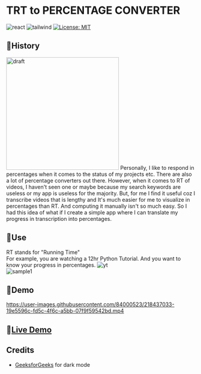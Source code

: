 # TRT to PERCENTAGE CONVERTER
![react](https://img.shields.io/badge/React-20232A?style=for-the-badge&logo=react&logoColor=61DAFB)
![tailwind](https://img.shields.io/badge/Tailwind_CSS-38B2AC?style=for-the-badge&logo=tailwind-css&logoColor=white)
[![License: MIT](https://img.shields.io/badge/License-MIT-yellow.svg)](https://opensource.org/licenses/MIT)

## 📕History
<img alt="draft" src="https://user-images.githubusercontent.com/84000523/218385585-957a97d8-0669-47d5-a085-9892c094a750.png" width="300">
Personally, I like to respond in percentages when it comes to the status of my projects etc. There are also a lot of percentage converters out there. However, when it comes to RT of videos, I haven't seen one or maybe because my search keywords are useless or my app is useless for the majority. But, for me I find it useful coz I transcribe videos that is lengthy and It's much easier for me to visualize in percentages than RT. And computing it manually isn't so much easy. So I had this idea of what if I create a simple app where I can translate my progress in transcription into percentages.

## 📜Use
RT stands for "Running Time"  
For example, you are watching a 12hr Python Tutorial. And you want to know your progress in percentages. 
![yt](https://user-images.githubusercontent.com/84000523/218392339-4d0c9094-0a6b-4aa6-869d-520cd589f47b.png)  
![sample1](https://user-images.githubusercontent.com/84000523/218394181-3796d19d-a144-4344-9971-7a20c6fa66d4.png)

## 🎥Demo
https://user-images.githubusercontent.com/84000523/218437033-19e5596c-fd5c-4f6c-a5bb-07f9f59542bd.mp4


## 👀[Live Demo](https://prxncxss03.github.io/trt-percentage-converter/)

## Credits
- [GeeksforGeeks](https://www.geeksforgeeks.org/how-to-add-dark-mode-in-reactjs-using-tailwind-css/
) for dark mode








